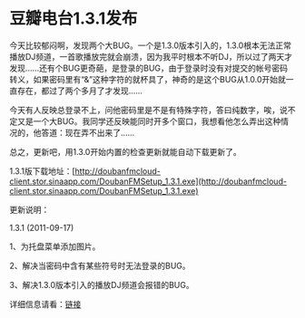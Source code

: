 # 豆瓣电台1.3.1发布

今天比较郁闷啊，发现两个大BUG。一个是1.3.0版本引入的，1.3.0根本无法正常播放DJ频道，一首歌播放完就会崩溃，因为我平时根本不听DJ，所以过了两天才发现……还有个BUG更奇葩，是登录的BUG，由于登录时没有对提交的帐号密码转义，如果密码里有“&amp;”这种字符的就杯具了，神奇的是这个BUG从1.0.0开始就一直存在，都过了两个多月了才发现……

今天有人反映总登录不上，问他密码里是不是有特殊字符，答曰纯数字，唉，说不定又是一个大BUG。我同学还反映能同时开多个窗口，我想看他怎么弄出这种情况的，他答道：现在弄不出来了……

总之，更新吧，用1.3.0开始内置的检查更新就能自动下载更新了。

1.3.1版下载地址：[http://doubanfmcloud-client.stor.sinaapp.com/DoubanFMSetup_1.3.1.exe](http://doubanfmcloud-client.stor.sinaapp.com/DoubanFMSetup_1.3.1.exe)

更新说明：

1.3.1 (2011-09-17)

1、为托盘菜单添加图片。

2、解决当密码中含有某些符号时无法登录的BUG。

3、解决1.3.0版本引入的播放DJ频道会报错的BUG。

详细信息请看：[链接](/article/doubanfm)
